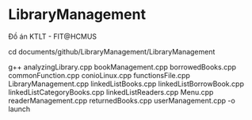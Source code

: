 # LibraryManagement
Đồ án KTLT - FIT@HCMUS


cd documents/github/LibraryManagement/LibraryManagement




g++ analyzingLibrary.cpp bookManagement.cpp borrowedBooks.cpp commonFunction.cpp conioLinux.cpp functionsFile.cpp LibraryManagement.cpp linkedListBooks.cpp linkedListBorrowBook.cpp linkedListCategoryBooks.cpp linkedListReaders.cpp Menu.cpp readerManagement.cpp returnedBooks.cpp userManagement.cpp  -o launch

